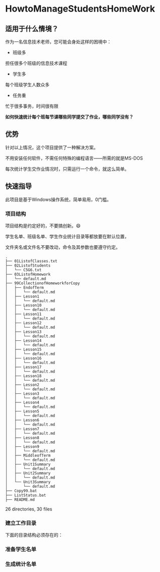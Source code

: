 # HowtoManageStudentsHomeWork

## 适用于什么情境？
作为一名信息技术老师，您可能会身处这样的困境中：

- 班级多

担任很多个班级的信息技术课程
- 学生多

每个班级学生人数众多
- 任务重

忙于很多事务，时间很有限

**如何快速统计每个班每节课哪些同学提交了作业，哪些同学没有？**
## 优势
针对以上情况，这个项目提供了一种解决方案。

不用安装任何软件，不需任何特殊的编程语言——所需的就是MS-DOS

每次统计学生交作业情况时，只需运行一个命令，就这么简单。
## 快速指导
此项目是基于Windows操作系统，简单易用，0门槛。 
### 项目结构
项目结构是约定好的，不要搞创新。:smile:

学生名单、班级名单、学生作业统计目录等都放要在默认位置，

文件夹名或文件名不要改动，命令及其参数也要遵守约定。
```
.
├── 01ListofClasses.txt
├── 02ListofStudents
│   └── C5G6.txt
├── 03ListofHomework
│   └── default.md
├── 99CollectionofHomeworkforCopy
│   ├── EndofTerm
│   │   └── default.md
│   ├── Lesson1
│   │   └── default.md
│   ├── Lesson10
│   │   └── default.md
│   ├── Lesson11
│   │   └── default.md
│   ├── Lesson12
│   │   └── default.md
│   ├── Lesson13
│   │   └── default.md
│   ├── Lesson14
│   │   └── default.md
│   ├── Lesson15
│   │   └── default.md
│   ├── Lesson16
│   │   └── default.md
│   ├── Lesson17
│   │   └── default.md
│   ├── Lesson18
│   │   └── default.md
│   ├── Lesson2
│   │   └── default.md
│   ├── Lesson3
│   │   └── default.md
│   ├── Lesson4
│   │   └── default.md
│   ├── Lesson5
│   │   └── default.md
│   ├── Lesson6
│   │   └── default.md
│   ├── Lesson7
│   │   └── default.md
│   ├── Lesson8
│   │   └── default.md
│   ├── Lesson9
│   │   └── default.md
│   ├── MiddleofTerm
│   │   └── default.md
│   ├── Unit1Summary
│   │   └── default.md
│   ├── Unit2Summary
│   │   └── default.md
│   └── Unit3Summary
│       └── default.md
├── Copy99.bat
├── ListStatus.bat
├── README.md
```
26 directories, 30 files
### 建立工作目录
下面的目录结构必须存在的：
### 准备学生名单
### 生成统计名单
